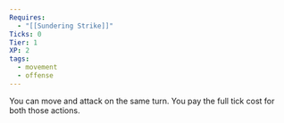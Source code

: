 ```yaml
---
Requires:
  - "[[Sundering Strike]]"
Ticks: 0
Tier: 1
XP: 2
tags:
  - movement
  - offense
---
```

You can move and attack on the same turn. You pay the full tick cost for both those actions.